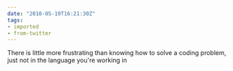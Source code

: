 ```yaml
---
date: "2010-05-19T16:21:30Z"
tags:
- imported
- from-twitter
---
```

There is little more frustrating than knowing how to solve a coding problem, just not in the language you're working in
